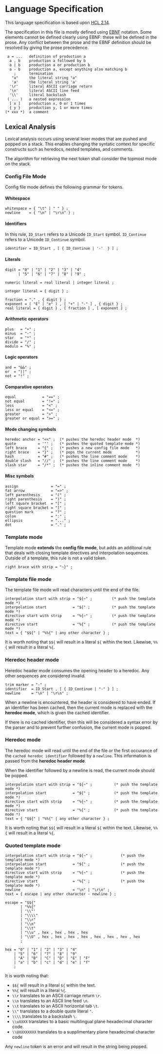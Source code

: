 # Language Specification

This language specification is based upon 
[HCL 2.14](https://github.com/hashicorp/hcl/blob/v2.14.0/hclsyntax/spec.md).

The specification in this file is mostly defined using
[EBNF](https://en.m.wikipedia.org/wiki/Extended_Backus%E2%80%93Naur_form)
notation. Some elements cannot be defined clearly using EBNF: these will be
defined in the prose. Any conflict between the prose and the
EBNF definition should be resolved by giving the prose precedence.

```
 a = ...   definition of production a
  a , b    production a followed by b
  a | b    production a or production b
  a - b    production a, except anything also matching b
    ;      termination
   "a"     the literal string "a"
   'a'     the literal string 'a'
  '\r'     literal ASCII carriage return
  '\n'     literal ASCII line feed
  '\\'     literal backslash
 ( ... )   a nested expression
  [ x ]    production x, 0 or 1 times
  { y }    production y, 1 or more times
(* xxx *)  a comment
```

## Lexical Analysis

Lexical analysis occurs using several lexer modes that are pushed and popped
on a stack. This enables changing the syntatic context for specific constructs
such as heredocs, nested templates, and comments.

The algorithm for retrieving the next token shall consider the topmost mode
on the stack.

### Config File Mode

Config file mode defines the following grammar for tokens.

#### Whitespace

```
whitespace = { "\t" | " " } ;
newline    = { "\n" | "\r\n" } ;
```

#### Identifiers

In this rule, `ID_Start` refers to a Unicode `ID_Start` symbol.
`ID_Continue` refers to a Unicode `ID_Continue` symbol.

```
identifier = ID_Start , [ { ID_Continue | '-'  } ] ;
```

#### Literals

```
digit = "0" | "1" | "2" | "3" | "4"
      | "5" | "6" | "7" | "8" | "9" ;

numeric literal = real literal | integer literal ;

integer literal = { digit } ;

fraction = "." , { digit } ;
exponent = ( "E" | "e" ) , [ "+" | "-" ] , { digit } ;
real literal = { digit } , [ fraction ] , [ exponent ] ;
```

#### Arithmetic operators

```
plus   = "+" ;
minus  = "-" ;
star   = "*" ;
divide = "/" ;
modulo = "%" ;
```

#### Logic operators

```
and = "&&" ;
or  = "||" ;
not = "!" ;
```

#### Comparative operators

```
equal            = "==" ;
not equal        = "!=" ;
less             = "<" ;
less or equal    = "<=" ;
greater          = ">" ;
greater or equal = ">=" ;
```

#### Mode changing symbols

```
heredoc anchor = "<<" ;  (* pushes the heredoc header mode  *)
quote          = '"' ;   (* pushes the quoted template mode *)
left brace     = "{" ;   (* pushes a new config file mode   *)
right brace    = "}" ;   (* pops the current mode           *)
hash           = "#" ;   (* pushes the line comment mode    *)
double slash   = "//" ;  (* pushes the line comment mode    *)
slash star     = "/*" ;  (* pushes the inline comment mode  *)
```

#### Misc symbols

```
assign               = "=" ;
fat arrow            = "=>" ;
left parenthesis     = "(" ;
right parenthesis    = ")" ;
left square bracket  = "[" ;
right square bracket = "]" ;
question mark        = "?" ;
colon                = ":" ;
ellipsis             = "..." ;
dot                  = "." ;
```

### Template mode

Template mode **extends** the **config file mode**, but adds 
an additonal rule that deals with closing template directives
and interpolation sequences. Outside of a template, this rule
is not a valid token.

```
right brace with strip = "~}" ;
```

### Template file mode 

The template file mode will read characters until the end of the file.

```
interpolation start with strip = "${~" ;         (* push the template mode *)
interpolation start            = "${" ;          (* push the template mode *)
directive start with strip     = "%{~" ;         (* push the template mode *)
directive start                = "%{" ;          (* push the template mode *)
text = { "$${" | "%%{" | any other character } ;
```

It is worth noting that `$${` will result in a literal `${` within the text.
Likewise, `%%{` will result in a literal `%{`.

### Heredoc header mode

Heredoc header mode consumes the opening header to a heredoc. Any other
sequences are considered invalid.

```
trim marker = "-" ;
identifier  = ID_Start , [ { ID_Continue | "-" } ] ;
newline     = "\n" | "\r\n" ;
```

When a newline is encountered, the header is considered to have ended.
If an identifier has been cached, then the current mode is replaced with the
**heredoc mode**, which is given the cached identifier.

If there is no cached identifier, then this will be 
considered a syntax error by the parser and to prevent further
confusion, the current mode is popped.

### Heredoc mode

The heredoc mode will read until the end of the file or the first occurance
of the `cached heredoc identifier` followed by a `newline`. This information
is passed from the **heredoc header mode**.

When the identifier followed by a newline is read, the current
mode should be popped.

```
interpolation start with strip = "${~" ;          (* push the template mode *)
interpolation start            = "${" ;           (* push the template mode *)
directive start with strip     = "%{~" ;          (* push the template mode *)
directive start                = "%{" ;           (* push the template mode *)
text = { "$${" | "%%{" | any other character } ;
```

It is worth noting that `$${` will result in a literal `${` within the text.
Likewise, `%%{` will result in a literal `%{`.

### Quoted template mode

```
interpolation start with strip = "${~" ;             (* push the template mode *)
interpolation start            = "${" ;              (* push the template mode *)
directive start with strip     = "%{~" ;             (* push the template mode *)
directive start                = "%{" ;              (* push the template mode *)
newline                        = "\n" | "\r\n" ;
text = { escape | any other character - newline } ;

escape = "$${"
       | "%%{"
       | '\\"'
       | "\\\\"
       | "\\r"
       | "\\n"
       | "\\t"
       | "\\u" , hex , hex , hex , hex
       | "\\U" , hex , hex , hex , hex , hex , hex , hex , hex 
       ;

hex = "0" | "1" | "2" | "3" | "4"
    | "5" | "6" | "7" | "8" | "9" 
    | "A" | "B" | "C" | "D" | "E" | "F"
    | "a" | "b" | "c" | "d" | "e" | "f"
    ;
```

It is worth noting that:

- `$${` will result in a literal `${` within the text.
- `%%{` will result in a literal `%{`.
- `\\r` translates to an ASCII carriage return `\r`.
- `\\n` translates to an ASCII line feed `\n`.
- `\\t` translates to an ASCII horizontal tab `\t`.
- `\\"` translates to a double quote literal `"`.
- `\\\\` translates to a backslash `\`.
- `\\uXXXX` translates to a basic multilingual plane hexadecimal character code.
- `\\UXXXXXXXX` translates to a supplimentary plane hexadecimal character code

Any `newline` token is an error and will result in the string being
popped.


